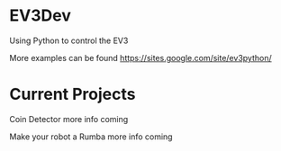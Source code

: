 # EV3Dev
Using Python to control the EV3

More examples can be found https://sites.google.com/site/ev3python/


# Current Projects
Coin Detector
more info coming

Make your robot a Rumba
more info coming

